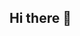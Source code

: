 ## Hi there 👋

<!--
**vickiksm/vickiksm** is a ✨ _special_ ✨ repository because its `README.md` (this file) appears on your GitHub profile.

Here are some ideas to get you started:
### :octocat: 안녕하세요? 상구 입니다.

- 🔭 나는 러닝을 좋아합니다.
- 🌱 나는 등산도 좋아합니다.
- 👯 나는 자전거도 좋아합니다.
- 🤔 워킹맘입니다.
- 💬 Ask me about ...
- 📫 How to reach me: ...
- 😄 Pronouns: ...
- ⚡ Fun fact: ...
-->
